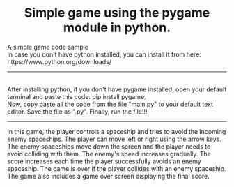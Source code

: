 <!DOCTYPE html>
<html lang="en">
<head>
<meta charset="utf-8">
<meta name="viewport" content="width=device-width, initial-scale=1.0">
</head>
<body>
  <h1 id="animated_div" style="text-align: center"> Simple game using the pygame module in python. </h1>
  <p> A simple game code sample <br>
  In case you don't have python installed, you can install it from here: https://www.python.org/downloads/
<br>
<hr>
<br>
After installing python, if you don't have pygame installed, open your default terminal and paste this code: pip install pygame.
<br>
Now, copy paste all the code from the file "main.py" to your default text editor. Save the file as ".py". Finally, run the file!!!
    <br> </p> <hr>
<p> In this game, the player controls a spaceship and tries to avoid the incoming enemy spaceships. The player can move left or right using the arrow keys. The enemy spaceships move down the screen and the player needs to avoid colliding with them. The enemy's speed increases gradually. The score increases each time the player successfully avoids an enemy spaceship. The game is over if the player collides with an enemy spaceship. The game also includes a game over screen displaying the final score. </p>
  
  </body>
  </html>
